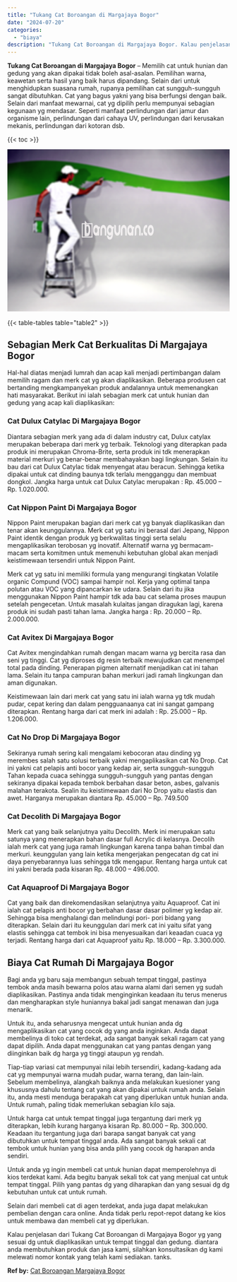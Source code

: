 ```yaml
---
title: "Tukang Cat Boroangan di Margajaya Bogor"
date: "2024-07-20"
categories: 
  - "biaya"
description: "Tukang Cat Boroangan di Margajaya Bogor. Kalau penjelasan dari Tukang Cat Boroangan di Margajaya Bogor yg yang sesuai dg untuk diaplikasikan untuk tempat tin..."
---
```


**Tukang Cat Boroangan di Margajaya Bogor** – Memilih cat untuk hunian dan gedung yang akan dipakai tidak boleh asal-asalan. Pemilihan warna, keawetan serta hasil yang baik harus dipandang. Selain dari untuk menghidupkan suasana rumah, rupanya pemilihan cat sungguh-sungguh sangat dibutuhkan. Cat yang bagus yakni yang bisa berfungsi dengan baik. Selain dari manfaat mewarnai, cat yg dipilih perlu mempunyai sebagian kegunaan yg mendasar. Seperti manfaat perlindungan dari jamur dan organisme lain, perlindungan dari cahaya UV, perlindungan dari kerusakan mekanis, perlindungan dari kotoran dsb.

{{< toc >}}

![Tukang Cat Boroangan di Margajaya Bogor](/images/jasa-cat-murah15.png)

{{< table-tables table="table2" >}}

## Sebagian Merk Cat Berkualitas Di Margajaya Bogor

Hal-hal diatas menjadi lumrah dan acap kali menjadi pertimbangan dalam memilih ragam dan merk cat yg akan diaplikasikan. Beberapa produsen cat bertanding mengkampanyekan produk andalannya untuk memenangkan hati masyarakat. Berikut ini ialah sebagian merk cat untuk hunian dan gedung yang acap kali diaplikasikan:

### Cat Dulux Catylac Di Margajaya Bogor

Diantara sebagian merk yang ada di dalam industry cat, Dulux catylax merupakan beberapa dari merk yg terbaik. Teknologi yang diterapkan pada produk ini merupakan Chroma-Brite, serta produk ini tdk menerapkan material merkuri yg benar-benar membahayakan bagi lingkungan. Selain itu bau dari cat Dulux Catylac tidak menyengat atau beracun. Sehingga ketika dipakai untuk cat dinding baunya tdk terlalu mengganggu dan membuat dongkol. Jangka harga untuk cat Dulux Catylac merupakan : Rp. 45.000 – Rp. 1.020.000.

### Cat Nippon Paint Di Margajaya Bogor

Nippon Paint merupakan bagian dari merk cat yg banyak diaplikasikan dan tenar akan keunggulannya. Merk cat yg satu ini berasal dari Jepang, Nippon Paint identik dengan produk yg berkwalitas tinggi serta selalu mengaplikasikan terobosan yg inovatif. Alternatif warna yg bermacam-macam serta komitmen untuk memenuhi kebutuhan global akan menjadi keistimewaan tersendiri untuk Nippon Paint.

Merk cat yg satu ini memiliki formula yang mengurangi tingkatan Volatile organic Compund (VOC) sampai hampir nol. Kerja yang optimal tanpa polutan atau VOC yang dipancarkan ke udara. Selain dari itu jika menggunakan Nippon Paint hampir tdk ada bau cat selama proses maupun setelah pengecetan. Untuk masalah kulaitas jangan diragukan lagi, karena produk ini sudah pasti tahan lama. Jangka harga : Rp. 20.000 – Rp. 2.000.000.

### Cat Avitex Di Margajaya Bogor

Cat Avitex mengindahkan rumah dengan macam warna yg bercita rasa dan seni yg tinggi. Cat yg diproses dg resin terbaik mewujudkan cat menempel total pada dinding. Penerapan pigmen alternatif menjadikan cat ini tahan lama. Selain itu tanpa campuran bahan merkuri jadi ramah lingkungan dan aman digunakan.

Keistimewaan lain dari merk cat yang satu ini ialah warna yg tdk mudah pudar, cepat kering dan dalam pengguanaanya cat ini sangat gampang diterapkan. Rentang harga dari cat merk ini adalah : Rp. 25.000 – Rp. 1.206.000.

### Cat No Drop Di Margajaya Bogor

Sekiranya rumah sering kali mengalami kebocoran atau dinding yg merembes salah satu solusi terbaik yakni mengaplikasikan cat No Drop. Cat ini yakni cat pelapis anti bocor yang kedap air, serta sungguh-sungguh Tahan kepada cuaca sehingga sungguh-sungguh yang pantas dengan sekiranya dipakai kepada tembok berbahan dasar beton, asbes, galvanis malahan terakota. Sealin itu keistimewaan dari No Drop yaitu elastis dan awet. Harganya merupakan diantara Rp. 45.000 – Rp. 749.500

### Cat Decolith Di Margajaya Bogor

Merk cat yang baik selanjutnya yaitu Decolith. Merk ini merupakan satu satunya yang menerapkan bahan dasar full Acrylic di kelasnya. Decolih ialah merk cat yang juga ramah lingkungan karena tanpa bahan timbal dan merkuri. keunggulan yang lain ketika mengerjakan pengecatan dg cat ini daya penyebarannya luas sehingga tdk mengapur. Rentang harga untuk cat ini yakni berada pada kisaran Rp. 48.000 – 496.000.

### Cat Aquaproof Di Margajaya Bogor

Cat yang baik dan direkomendasikan selanjutnya yaitu Aquaproof. Cat ini ialah cat pelapis anti bocor yg berbahan dasar dasar polimer yg kedap air. Sehingga bisa menghalangi dan melindungi pori- pori bidang yang diterapkan. Selain dari itu keunggulan dari merk cat ini yaitu sifat yang elastis sehingga cat tembok ini bisa menyesuaikan dari keaadan cuaca yg terjadi. Rentang harga dari cat Aquaproof yaitu Rp. 18.000 – Rp. 3.300.000.

## Biaya Cat Rumah Di Margajaya Bogor

Bagi anda yg baru saja membangun sebuah tempat tinggal, pastinya tembok anda masih bewarna polos atau warna alami dari semen yg sudah diaplikasikan. Pastinya anda tidak menginginkan keadaan itu terus menerus dan mengharapkan style huniannya bakal jadi sangat menawan dan juga menarik.

Untuk itu, anda seharusnya mengecat untuk hunian anda dg mengaplikasikan cat yang cocok dg yang anda inginkan. Anda dapat membelinya di toko cat terdekat, ada sangat banyak sekali ragam cat yang dapat dipilih. Anda dapat menggunakan cat yang pantas dengan yang diinginkan baik dg harga yg tinggi ataupun yg rendah.

Tiap-tiap variasi cat mempunyai nilai lebih tersendiri, kadang-kadang ada cat yg mempunyai warna mudah pudar, warna terang, dan lain-lain. Sebelum membelinya, alangkah baiknya anda melakukan kuesioner yang khususnya dahulu tentang cat yang akan dipakai untuk rumah anda. Selain itu, anda mesti menduga berapakah cat yang diperlukan untuk hunian anda. Untuk rumah, paling tidak memerlukan sebagian kilo saja.

Untuk harga cat untuk tempat tinggal juga tergantung dari merk yg diterapkan, lebih kurang harganya kisaran Rp. 80.000 – Rp. 300.000. Keadaan itu tergantung juga dari barapa sangat banyak cat yang dibutuhkan untuk tempat tinggal anda. Ada sangat banyak sekali cat tembok untuk hunian yang bisa anda pilih yang cocok dg harapan anda sendiri.

Untuk anda yg ingin membeli cat untuk hunian dapat memperolehnya di kios terdekat kami. Ada begitu banyak sekali tok cat yang menjual cat untuk tempat tinggal. Pilih yang pantas dg yang diharapkan dan yang sesuai dg dg kebutuhan untuk cat untuk rumah.

Selain dari membeli cat di agen terdekat, anda juga dapat melakukan pembelian dengan cara online. Anda tidak perlu repot-repot datang ke kios untuk membawa dan membeli cat yg diperlukan.

Kalau penjelasan dari Tukang Cat Boroangan di Margajaya Bogor yg yang sesuai dg untuk diaplikasikan untuk tempat tinggal dan gedung. diantara anda membutuhkan produk dan jasa kami, silahkan konsultasikan dg kami melewati nomor kontak yang telah kami sediakan. tanks.

**Ref by:** [Cat Boroangan Margajaya Bogor](https://id.wikipedia.org/wiki/Cat)
